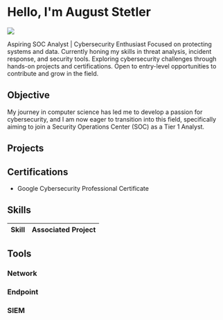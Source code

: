 # Hello, I'm August Stetler
<a href="https://www.linkedin.com/in/auguststetler/"><img src="https://img.shields.io/badge/-LinkedIn-0072b1?&style=for-the-badge&logo=linkedin&logoColor=white" /></a>

Aspiring SOC Analyst | Cybersecurity Enthusiast
Focused on protecting systems and data. Currently honing my skills in threat analysis, incident response, and security tools. Exploring cybersecurity challenges through hands-on projects and certifications. Open to entry-level opportunities to contribute and grow in the field.

## Objective

My journey in computer science has led me to develop a passion for cybersecurity, and I am now eager to transition into this field, specifically aiming to join a Security Operations Center (SOC) as a Tier 1 Analyst.

## Projects
  
## Certifications
- Google Cybersecurity Professional Certificate

## Skills
| Skill                                         | Associated Project         |
|-----------------------------------------------|----------------------------|

## Tools

### Network

### Endpoint

### SIEM

